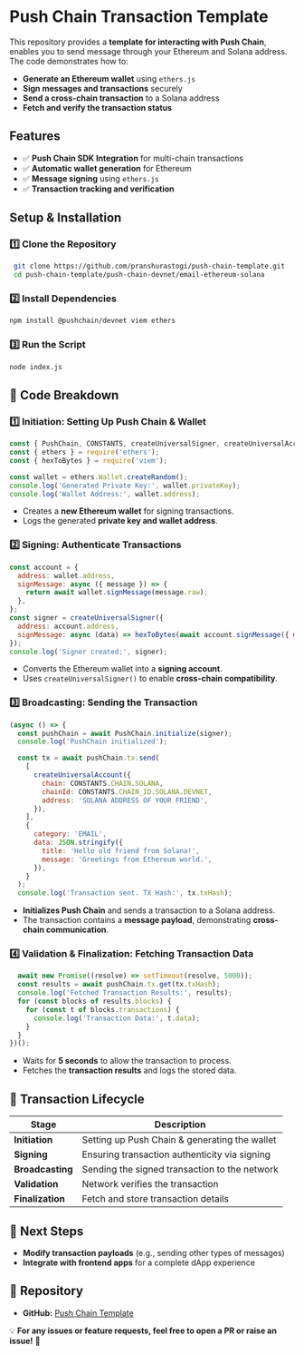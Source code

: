 # Push Chain Transaction Template

This repository provides a **template for interacting with Push Chain**, enables you to send message through your Ethereum and Solana address. The code demonstrates how to:
- **Generate an Ethereum wallet** using `ethers.js`
- **Sign messages and transactions** securely
- **Send a cross-chain transaction** to a Solana address
- **Fetch and verify the transaction status**

## Features
- ✅ **Push Chain SDK Integration** for multi-chain transactions
- ✅ **Automatic wallet generation** for Ethereum
- ✅ **Message signing** using `ethers.js`
- ✅ **Transaction tracking and verification**

## Setup & Installation
### **1️⃣ Clone the Repository**
```sh
 git clone https://github.com/pranshurastogi/push-chain-template.git
 cd push-chain-template/push-chain-devnet/email-ethereum-solana
```

### **2️⃣ Install Dependencies**
```sh
npm install @pushchain/devnet viem ethers
```

### **3️⃣ Run the Script**
```sh
node index.js
```

## 🔹 Code Breakdown

### **1️⃣ Initiation: Setting Up Push Chain & Wallet**
```js
const { PushChain, CONSTANTS, createUniversalSigner, createUniversalAccount } = require('@pushchain/devnet');
const { ethers } = require('ethers');
const { hexToBytes } = require('viem');

const wallet = ethers.Wallet.createRandom();
console.log('Generated Private Key:', wallet.privateKey);
console.log('Wallet Address:', wallet.address);
```
- Creates a **new Ethereum wallet** for signing transactions.
- Logs the generated **private key and wallet address**.

### **2️⃣ Signing: Authenticate Transactions**
```js
const account = {
  address: wallet.address,
  signMessage: async ({ message }) => {
    return await wallet.signMessage(message.raw);
  },
};
const signer = createUniversalSigner({
  address: account.address,
  signMessage: async (data) => hexToBytes(await account.signMessage({ message: { raw: data } })),
});
console.log('Signer created:', signer);
```
- Converts the Ethereum wallet into a **signing account**.
- Uses `createUniversalSigner()` to enable **cross-chain compatibility**.

### **3️⃣ Broadcasting: Sending the Transaction**
```js
(async () => {
  const pushChain = await PushChain.initialize(signer);
  console.log('PushChain initialized');

  const tx = await pushChain.tx.send(
    [
      createUniversalAccount({
        chain: CONSTANTS.CHAIN.SOLANA,
        chainId: CONSTANTS.CHAIN_ID.SOLANA.DEVNET,
        address: 'SOLANA ADDRESS OF YOUR FRIEND',
      }),
    ],
    {
      category: 'EMAIL',
      data: JSON.stringify({
        title: 'Hello old friend from Solana!',
        message: 'Greetings from Ethereum world.',
      }),
    }
  );
  console.log('Transaction sent. TX Hash:', tx.txHash);
```
- **Initializes Push Chain** and sends a transaction to a Solana address.
- The transaction contains a **message payload**, demonstrating **cross-chain communication**.

### **4️⃣ Validation & Finalization: Fetching Transaction Data**
```js
  await new Promise((resolve) => setTimeout(resolve, 5000));
  const results = await pushChain.tx.get(tx.txHash);
  console.log('Fetched Transaction Results:', results);
  for (const blocks of results.blocks) {
    for (const t of blocks.transactions) {
      console.log('Transaction Data:', t.data);
    }
  }
})();
```
- Waits for **5 seconds** to allow the transaction to process.
- Fetches the **transaction results** and logs the stored data.

## 📜 Transaction Lifecycle
| **Stage**       | **Description** |
|-----------------|----------------|
| **Initiation**  | Setting up Push Chain & generating the wallet |
| **Signing**     | Ensuring transaction authenticity via signing |
| **Broadcasting** | Sending the signed transaction to the network |
| **Validation**  | Network verifies the transaction |
| **Finalization** | Fetch and store transaction details |

## 🚀 Next Steps
- **Modify transaction payloads** (e.g., sending other types of messages)
- **Integrate with frontend apps** for a complete dApp experience

## 📌 Repository
- **GitHub:** [Push Chain Template](https://github.com/pranshurastogi/push-chain-template)

💡 **For any issues or feature requests, feel free to open a PR or raise an issue!** 🚀

